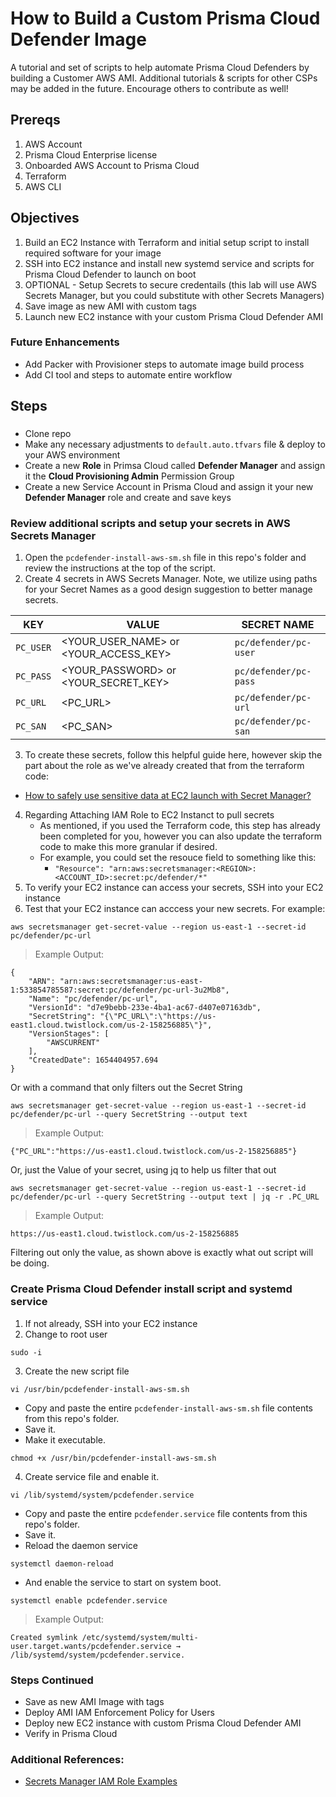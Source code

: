 # How to Build a Custom Prisma Cloud Defender Image
A tutorial and set of scripts to help automate Prisma Cloud Defenders by building a Customer AWS AMI.  Additional tutorials & scripts for other CSPs may be added in the future.  Encourage others to contribute as well!

## Prereqs
1. AWS Account
2. Prisma Cloud Enterprise license
3. Onboarded AWS Account to Prisma Cloud
4. Terraform
5. AWS CLI

## Objectives
1. Build an EC2 Instance with Terraform and initial setup script to install required software for your image
2. SSH into EC2 instance and install new systemd service and scripts for Prisma Cloud Defender to launch on boot
3. OPTIONAL - Setup Secrets to secure credentails (this lab will use AWS Secrets Manager, but you could substitute with other Secrets Managers)
4. Save image as new AMI with custom tags
5. Launch new EC2 instance with your custom Prisma Cloud Defender AMI

### Future Enhancements
- Add Packer with Provisioner steps to automate image build process
- Add CI tool and steps to automate entire workflow

## Steps

### 
- Clone repo
- Make any necessary adjustments to `default.auto.tfvars` file & deploy to your AWS environment
- Create a new **Role** in Primsa Cloud called **Defender Manager** and assign it the **Cloud Provisioning Admin** Permission Group
- Create a new Service Account in Prisma Cloud and assign it your new **Defender Manager** role and create and save keys


### Review additional scripts and setup your secrets in AWS Secrets Manager
   
1. Open the `pcdefender-install-aws-sm.sh` file in this repo's folder and review the instructions at the top of the script.
2. Create 4 secrets in AWS Secrets Manager.  Note, we utilize using paths for your Secret Names as a good design suggestion to better manage secrets.    
    
| KEY | VALUE | SECRET NAME |
|-----|-------|-------------|
| `PC_USER` | <YOUR_USER_NAME> or <YOUR_ACCESS_KEY> | `pc/defender/pc-user` |
| `PC_PASS` | <YOUR_PASSWORD> or <YOUR_SECRET_KEY> | `pc/defender/pc-pass` |
| `PC_URL` | <PC_URL> | `pc/defender/pc-url` |
| `PC_SAN` | <PC_SAN> | `pc/defender/pc-san` |

3. To create these secrets, follow this helpful guide here, however skip the part about the role as we've already created that from the terraform code:
- [How to safely use sensitive data at EC2 launch with Secret Manager?](https://filip5114.github.io/ec2-user-data-secret/)
4. Regarding Attaching IAM Role to EC2 Instanct to pull secrets
    - As mentioned, if you used the Terraform code, this step has already been completed for you, however you can also update the terraform code to make this more granular if desired.  
    - For example, you could set the resouce field to something like this: 
        - `"Resource": "arn:aws:secretsmanager:<REGION>:<ACCOUNT_ID>:secret:pc/defender/*"` 
5. To verify your EC2 instance can access your secrets, SSH into your EC2 instance
6. Test that your EC2 instance can acccess your new secrets.  For example:
```
aws secretsmanager get-secret-value --region us-east-1 --secret-id pc/defender/pc-url
```
> Example Output:
```
{
    "ARN": "arn:aws:secretsmanager:us-east-1:533854785587:secret:pc/defender/pc-url-3u2Mb8",
    "Name": "pc/defender/pc-url",
    "VersionId": "d7e9bebb-233e-4ba1-ac67-d407e07163db",
    "SecretString": "{\"PC_URL\":\"https://us-east1.cloud.twistlock.com/us-2-158256885\"}",
    "VersionStages": [
        "AWSCURRENT"
    ],
    "CreatedDate": 1654404957.694
}
```
Or with a command that only filters out the Secret String
```
aws secretsmanager get-secret-value --region us-east-1 --secret-id pc/defender/pc-url --query SecretString --output text
```
> Example Output:
```
{"PC_URL":"https://us-east1.cloud.twistlock.com/us-2-158256885"}
```

Or, just the Value of your secret, using jq to help us filter that out
```
aws secretsmanager get-secret-value --region us-east-1 --secret-id pc/defender/pc-url --query SecretString --output text | jq -r .PC_URL
```
> Example Output:
```
https://us-east1.cloud.twistlock.com/us-2-158256885
```

Filtering out only the value, as shown above is exactly what out script will be doing.


### Create Prisma Cloud Defender install script and systemd service
1. If not already, SSH into your EC2 instance
2. Change to root user
```
sudo -i
```
3. Create the new script file
```
vi /usr/bin/pcdefender-install-aws-sm.sh
```
- Copy and paste the entire `pcdefender-install-aws-sm.sh` file contents from this repo's folder.
- Save it.
- Make it executable.
```
chmod +x /usr/bin/pcdefender-install-aws-sm.sh 
```

4. Create service file and enable it.
```
vi /lib/systemd/system/pcdefender.service
```
- Copy and paste the entire `pcdefender.service` file contents from this repo's folder.
- Save it.
- Reload the daemon service
```
systemctl daemon-reload 
```
- And enable the service to start on system boot.
```
systemctl enable pcdefender.service 
```
> Example Output:
```
Created symlink /etc/systemd/system/multi-user.target.wants/pcdefender.service → /lib/systemd/system/pcdefender.service.
```

### Steps Continued
- Save as new AMI Image with tags
- Deploy AMI IAM Enforcement Policy for Users
- Deploy new EC2 instance with custom Prisma Cloud Defender AMI
- Verify in Prisma Cloud



### Additional References: 
- [Secrets Manager IAM Role Examples](https://docs.aws.amazon.com/mediaconnect/latest/ug/iam-policy-examples-asm-secrets.html)

